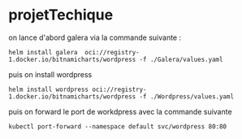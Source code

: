 # projetTechique
on lance d'abord   galera via la commande suivante :

```
helm install galera  oci://registry-1.docker.io/bitnamicharts/wordpress -f ./Galera/values.yaml
```

puis on install  wordpress 


```
helm install wordpress oci://registry-1.docker.io/bitnamicharts/wordpress -f ./Wordpress/values.yaml
```

puis on forward le port de workdpress avec la commande suivante 
```
kubectl port-forward --namespace default svc/wordpress 80:80
```